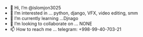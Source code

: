 - 👋 Hi, I’m @islomjon3025
- 👀 I’m interested in ... python, django, VFX, video editing, smm
- 🌱 I’m currently learning ...Djnago
- 💞️ I’m looking to collaborate on ... NONE
- 📫 How to reach me ... telegram: +998-99-40-703-21

<!---
islomjon3025/islomjon3025 is a ✨ special ✨ repository because its `README.md` (this file) appears on your GitHub profile.
You can click the Preview link to take a look at your changes.
--->
